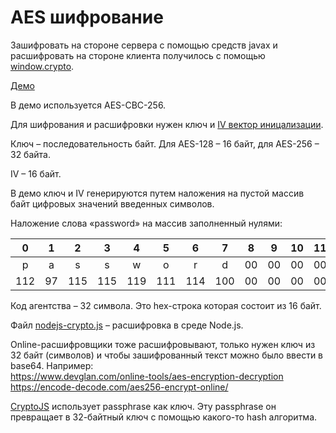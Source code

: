 # AES шифрование

Зашифровать на стороне сервера с помощью средств javax и расшифровать на стороне клиента получилось с помощью [window.crypto](https://developer.mozilla.org/ru/docs/Web/API/Window/crypto).

[Демо](https://andrey-pavlenko.github.io/js-crypto/)

В демо используется AES-CBC-256.

Для шифрования и расшифровки нужен ключ и [IV вектор иницализации](https://ru.wikipedia.org/wiki/%D0%A0%D0%B5%D0%B6%D0%B8%D0%BC_%D1%88%D0%B8%D1%84%D1%80%D0%BE%D0%B2%D0%B0%D0%BD%D0%B8%D1%8F#Initialization_vector_(IV)).

Ключ &ndash; последовательность байт. Для AES-128 &ndash; 16 байт, для AES-256 &ndash; 32 байта.

IV &ndash; 16 байт.

В демо ключ и IV генерируются путем наложения на пустой массив байт цифровых значений введенных символов.

Наложение слова &laquo;password&raquo; на массив заполненный нулями:

| 0 | 1 | 2 | 3 | 4 | 5 | 6 | 7 | 8 | 9 |10 |11 |12 |13 |14 |15 | 
|:-:|:-:|:-:|:-:|:-:|:-:|:-:|:-:|:-:|:-:|:-:|:-:|:-:|:-:|:-:|:-:|
|p  |a  |s  | s | w | o | r | d |00 |00 |00 |00 |00 |00 |00 |00 |
|112|97 |115|115|119|111|114|100|00 |00 |00 |00 |00 |00 |00 |00 |


Код агентства &ndash; 32 символа. Это hex-строка которая состоит из 16 байт.

Файл [nodejs-crypto.js](https://github.com/andrey-pavlenko/js-crypto/blob/master/nodejs-crypto.js) &ndash; расшифровка в среде Node.js.

Online-расшифровщики тоже расшифровывают, только нужен ключ из 32 байт (символов) и чтобы зашифрованный текст можно было ввести в base64. Например:   
https://www.devglan.com/online-tools/aes-encryption-decryption  
https://encode-decode.com/aes256-encrypt-online/

[CryptoJS](https://cryptojs.gitbook.io/docs/#ciphers) использует passphrase как ключ. Эту passphrase он превращает в 32-байтный ключ с помощью какого-то hash алгоритма.

